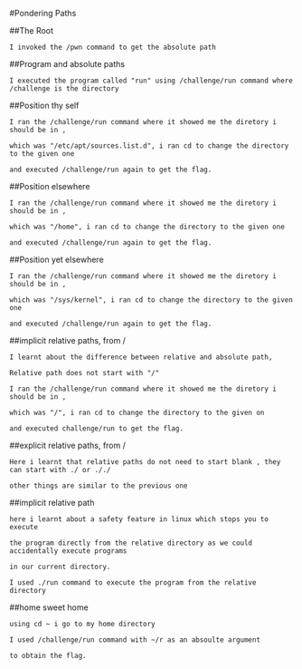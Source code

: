 
#Pondering Paths



  ##The Root
  
  
  
    I invoked the /pwn command to get the absolute path
  
  
  
  ##Program and absolute paths
  
  
  
    I executed the program called "run" using /challenge/run command where /challenge is the directory
  
  
  
  ##Position thy self
  
  
  
    I ran the /challenge/run command where it showed me the diretory i should be in ,
  
    which was "/etc/apt/sources.list.d", i ran cd to change the directory to the given one
  
    and executed /challenge/run again to get the flag.
  
  
  
  ##Position elsewhere
  
  
  
    I ran the /challenge/run command where it showed me the diretory i should be in ,
  
    which was "/home", i ran cd to change the directory to the given one
  
    and executed /challenge/run again to get the flag.
  
  
  
  ##Position yet elsewhere
  
  
  
    I ran the /challenge/run command where it showed me the diretory i should be in ,
  
    which was "/sys/kernel", i ran cd to change the directory to the given one
  
    and executed /challenge/run again to get the flag.
  
  ##implicit relative paths, from /
  
    I learnt about the difference between relative and absolute path,
  
    Relative path does not start with "/"
  
    I ran the /challenge/run command where it showed me the diretory i should be in ,
  
    which was "/", i ran cd to change the directory to the given on
  
    and executed challenge/run to get the flag.
  
  
  
  ##explicit relative paths, from /
  
  
  
    Here i learnt that relative paths do not need to start blank , they can start with ./ or ././ 
  
    other things are similar to the previous one
  
  ##implicit relative path
  
    here i learnt about a safety feature in linux which stops you to execute 
  
    the program directly from the relative directory as we could accidentally execute programs
  
    in our current directory.
  
    I used ./run command to execute the program from the relative directory
  
  
  
  ##home sweet home
  
  
  
    using cd ~ i go to my home directory
  
    I used /challenge/run command with ~/r as an absoulte argument
  
    to obtain the flag.







